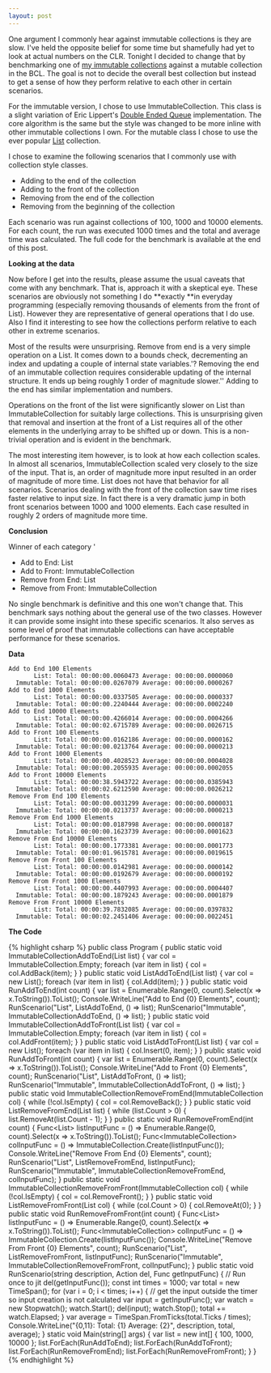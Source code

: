 ```yaml
---
layout: post
---
```

One argument I commonly hear against immutable collections is they are slow.  I've held the opposite belief for some time but shamefully had yet to look at actual numbers on the CLR. Tonight I decided to change that by benchmarking one of [my immutable collections](http://code.msdn.com/BclExtras) against a mutable collection in the BCL. The goal is not to decide the overall best collection but instead to get a sense of how they perform relative to each other in certain scenarios.

For the immutable version, I chose to use ImmutableCollection. This class is a slight variation of Eric Lippert's [Double Ended Queue](http://blogs.msdn.com/ericlippert/archive/2008/02/12/immutability-in-c-part-eleven-a-working-double-ended-queue.aspx) implementation. The core algorithm is the same but the style was changed to be more inline with other immutable collections I own. For the mutable class I chose to use the ever popular [List<T>](http://msdn.microsoft.com/en-us/library/6sh2ey19.aspx) collection.

I chose to examine the following scenarios that I commonly use with collection style classes.

  * Adding to the end of the collection 
  * Adding to the front of the collection 
  * Removing from the end of the collection 
  * Removing from the beginning of the collection 

Each scenario was run against collections of 100, 1000 and 10000 elements.  For each count, the run was executed 1000 times and the total and average time was calculated. The full code for the benchmark is available at the end of this post.

**Looking at the data**

Now before I get into the results, please assume the usual caveats that come with any benchmark. That is, approach it with a skeptical eye. These scenarios are obviously not something I do **exactly **in everyday programming (especially removing thousands of elements from the front of List<T>).  However they are representative of general operations that I do use. Also I find it interesting to see how the collections perform relative to each other in extreme scenarios.

Most of the results were unsurprising. Remove from end is a very simple operation on a List<T>. It comes down to a bounds check, decrementing an index and updating a couple of internal state variables.'? Removing the end of an immutable collection requires considerable updating of the internal structure. It ends up being roughly 1 order of magnitude slower.'' Adding to the end has similar implementation and numbers.

Operations on the front of the list were significantly slower on List<T> than ImmutableCollection for suitably large collections. This is unsurprising given that removal and insertion at the front of a List<T> requires all of the other elements in the underlying array to be shifted up or down. This is a non-trivial operation and is evident in the benchmark.  

The most interesting item however, is to look at how each collection scales.  In almost all scenarios, ImmutableCollection scaled very closely to the size of the input. That is, an order of magnitude more input resulted in an order of magnitude of more time. List<T> does not have that behavior for all scenarios. Scenarios dealing with the front of the collection saw time rises faster relative to input size. In fact there is a very dramatic jump in both front scenarios between 1000 and 1000 elements. Each case resulted in roughly 2 orders of magnitude more time.

**Conclusion**

Winner of each category '

  * Add to End: List<T>
  * Add to Front: ImmutableCollection<T>
  * Remove from End: List<T>
  * Remove from Front: ImmutableCollection<T>

No single benchmark is definitive and this one won't change that. This benchmark says nothing about the general use of the two classes. However it can provide some insight into these specific scenarios. It also serves as some level of proof that immutable collections can have acceptable performance for these scenarios.

**Data**
    
    Add to End 100 Elements
           List: Total: 00:00:00.0060473 Average: 00:00:00.0000060
      Immutable: Total: 00:00:00.0267079 Average: 00:00:00.0000267
    Add to End 1000 Elements
           List: Total: 00:00:00.0337505 Average: 00:00:00.0000337
      Immutable: Total: 00:00:00.2240444 Average: 00:00:00.0002240
    Add to End 10000 Elements
           List: Total: 00:00:00.4266014 Average: 00:00:00.0004266
      Immutable: Total: 00:00:02.6715789 Average: 00:00:00.0026715
    Add to Front 100 Elements
           List: Total: 00:00:00.0162186 Average: 00:00:00.0000162
      Immutable: Total: 00:00:00.0213764 Average: 00:00:00.0000213
    Add to Front 1000 Elements
           List: Total: 00:00:00.4028523 Average: 00:00:00.0004028
      Immutable: Total: 00:00:00.2055935 Average: 00:00:00.0002055
    Add to Front 10000 Elements
           List: Total: 00:00:38.5943722 Average: 00:00:00.0385943
      Immutable: Total: 00:00:02.6212590 Average: 00:00:00.0026212
    Remove From End 100 Elements
           List: Total: 00:00:00.0031299 Average: 00:00:00.0000031
      Immutable: Total: 00:00:00.0213737 Average: 00:00:00.0000213
    Remove From End 1000 Elements
           List: Total: 00:00:00.0187998 Average: 00:00:00.0000187
      Immutable: Total: 00:00:00.1623739 Average: 00:00:00.0001623
    Remove From End 10000 Elements
           List: Total: 00:00:00.1773381 Average: 00:00:00.0001773
      Immutable: Total: 00:00:01.9615781 Average: 00:00:00.0019615
    Remove From Front 100 Elements
           List: Total: 00:00:00.0142981 Average: 00:00:00.0000142
      Immutable: Total: 00:00:00.0192679 Average: 00:00:00.0000192
    Remove From Front 1000 Elements
           List: Total: 00:00:00.4407993 Average: 00:00:00.0004407
      Immutable: Total: 00:00:00.1879243 Average: 00:00:00.0001879
    Remove From Front 10000 Elements
           List: Total: 00:00:39.7832085 Average: 00:00:00.0397832
      Immutable: Total: 00:00:02.2451406 Average: 00:00:00.0022451

**The Code**
    
{% highlight csharp %}
public class Program {
    public static void ImmutableCollectionAddToEnd(List<string> list) {
        var col = ImmutableCollection<string>.Empty;
        foreach (var item in list) {
            col = col.AddBack(item);
        }
    }
    public static void ListAddToEnd(List<string> list) {
        var col = new List<string>();
        foreach (var item in list) {
            col.Add(item);
        }
    }
    public static void RunAddToEnd(int count) {
        var list = Enumerable.Range(0, count).Select(x => x.ToString()).ToList();
        Console.WriteLine("Add to End {0} Elements", count);
        RunScenario("List", ListAddToEnd, () => list);
        RunScenario("Immutable", ImmutableCollectionAddToEnd, () => list);
    }
    public static void ImmutableCollectionAddToFront(List<string> list) {
        var col = ImmutableCollection<string>.Empty;
        foreach (var item in list) {
            col = col.AddFront(item);
        }
    }
    public static void ListAddToFront(List<string> list) {
        var col = new List<string>();
        foreach (var item in list) {
            col.Insert(0, item);
        }
    }
    public static void RunAddToFront(int count) {
        var list = Enumerable.Range(0, count).Select(x => x.ToString()).ToList();
        Console.WriteLine("Add to Front {0} Elements", count);
        RunScenario("List", ListAddToFront, () => list);
        RunScenario("Immutable", ImmutableCollectionAddToFront, () => list);
    }
    public static void ImmutableCollectionRemoveFromEnd(ImmutableCollection<string> col) {
        while (!col.IsEmpty) {
            col = col.RemoveBack();
        }
    }
    public static void ListRemoveFromEnd(List<string> list) {
        while (list.Count > 0) {
            list.RemoveAt(list.Count - 1);
        }
    }
    public static void RunRemoveFromEnd(int count) {
        Func<List<string>> listInputFunc = () => Enumerable.Range(0, count).Select(x => x.ToString()).ToList();
        Func<ImmutableCollection<string>> colInputFunc = () => ImmutableCollection.Create(listInputFunc());
        Console.WriteLine("Remove From End {0} Elements", count);
        RunScenario("List", ListRemoveFromEnd, listInputFunc);
        RunScenario("Immutable", ImmutableCollectionRemoveFromEnd, colInputFunc);
    }
    public static void ImmutableCollectionRemoveFromFront(ImmutableCollection<string> col) {
        while (!col.IsEmpty) {
            col = col.RemoveFront();
        }
    }
    public static void ListRemoveFromFront(List<string> col) {
        while (col.Count > 0) {
            col.RemoveAt(0);
        }
    }
    public static void RunRemoveFromFront(int count) {
        Func<List<string>> listInputFunc = () => Enumerable.Range(0, count).Select(x => x.ToString()).ToList();
        Func<ImmutableCollection<string>> colInputFunc = () => ImmutableCollection.Create(listInputFunc());
        Console.WriteLine("Remove From Front {0} Elements", count);
        RunScenario("List", ListRemoveFromFront, listInputFunc);
        RunScenario("Immutable", ImmutableCollectionRemoveFromFront, colInputFunc);
    }
    public static void RunScenario<T>(string description, Action<T> del, Func<T> getInputFunc) {
        // Run once to jit
        del(getInputFunc());
        const int times = 1000;
        var total = new TimeSpan();
        for (var i = 0; i < times; i++) {
            // get the input outside the timer so input creation is not calculated 
            var input = getInputFunc();
            var watch = new Stopwatch();
            watch.Start();
            del(input);
            watch.Stop();
            total += watch.Elapsed;
        }
        var average = TimeSpan.FromTicks(total.Ticks / times);
        Console.WriteLine("{0,11}: Total: {1} Average: {2}", description, total, average);
    }
    static void Main(string[] args) {
        var list = new int[] { 100, 1000, 10000 };
        list.ForEach(RunAddToEnd);
        list.ForEach(RunAddToFront);
        list.ForEach(RunRemoveFromEnd);
        list.ForEach(RunRemoveFromFront);
    }
}
{% endhighlight %}
